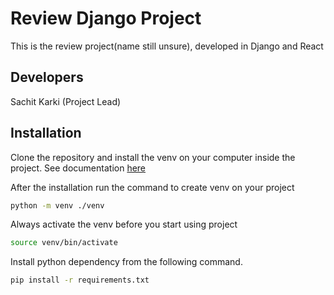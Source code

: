 # Review Django Project

This is the review project(name still unsure), developed in Django and React

## Developers

Sachit Karki (Project Lead)

## Installation

Clone the repository and install the venv on your computer inside the project. See documentation [here](https://packaging.python.org/guides/installing-using-pip-and-virtual-environments/)

After the installation run the command to create venv on your project

```bash
python -m venv ./venv
```

Always activate the venv before you start using project

```bash
source venv/bin/activate
```

Install python dependency from the following command.

```bash
pip install -r requirements.txt
```
